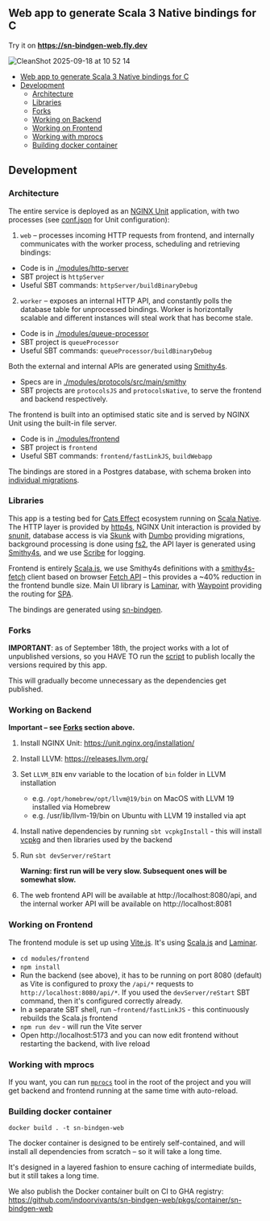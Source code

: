 ## Web app to generate Scala 3 Native bindings for C

Try it on **https://sn-bindgen-web.fly.dev**

![CleanShot 2025-09-18 at 10 52 14](https://github.com/user-attachments/assets/6679164d-4742-4b07-9876-d1028828e688)

<!--toc:start-->
- [Web app to generate Scala 3 Native bindings for C](#web-app-to-generate-scala-3-native-bindings-for-c)
- [Development](#development)
  - [Architecture](#architecture)
  - [Libraries](#libraries)
  - [Forks](#forks)
  - [Working on Backend](#working-on-backend)
  - [Working on Frontend](#working-on-frontend)
  - [Working with mprocs](#working-with-mprocs)
  - [Building docker container](#building-docker-container)
<!--toc:end-->

## Development

### Architecture

The entire service is deployed as an [NGINX Unit](https://unit.nginx.org/) application, with two processes (see [conf.json](conf.json) for Unit configuration):

1. `web` – processes incoming HTTP requests from frontend, and internally communicates with the worker process, scheduling and retrieving bindings:
  - Code is in [./modules/http-server](./modules/http-server)
  - SBT project is `httpServer`
  - Useful SBT commands: `httpServer/buildBinaryDebug`

2. `worker` – exposes an internal HTTP API, and constantly polls the database table for unprocessed bindings. Worker is horizontally scalable and different instances will steal work that has become stale. 
  - Code is in [./modules/queue-processor](./modules/queue-processor)
  - SBT project is `queueProcessor`
  - Useful SBT commands: `queueProcessor/buildBinaryDebug`

Both the external and internal APIs are generated using [Smithy4s](https://disneystreaming.github.io/smithy4s/).

- Specs are in [./modules/protocols/src/main/smithy](./modules/protocols/src/main/smithy)
- SBT projects are `protocolsJS` and `protocolsNative`, to serve the frontend and backend respectively.


The frontend is built into an optimised static site and is served by NGINX Unit using the built-in file server.

  - Code is in [./modules/frontend](./modules/frontend)
  - SBT project is `frontend`
  - Useful SBT commands: `frontend/fastLinkJS`, `buildWebapp`

The bindings are stored in a Postgres database, with schema broken into [individual migrations](./modules/queue-processor/src/main/resources/db/migration).

### Libraries

This app is a testing bed for [Cats Effect](https://typelevel.org/cats-effect/) ecosystem running on [Scala Native](https://scala-native.org). The HTTP layer is provided by [http4s](https://http4s.org/), NGINX Unit interaction is provided by [snunit](https://github.com/lolgab/snunit), database access is via [Skunk](https://typelevel.org/skunk) with [Dumbo](https://github.com/rolang/dumbo) providing migrations, background processing is done using [fs2](https://fs2.io/), the API layer is generated using [Smithy4s](https://disneystreaming.github.io/smithy4s/), and we use [Scribe](https://github.com/outr/scribe) for logging.

Frontend is entirely [Scala.js](https://scala-js.org), we use Smithy4s definitions with a [smithy4s-fetch](https://github.com/neandertech/smithy4s-fetch) client based on browser [Fetch API](https://developer.mozilla.org/en-US/docs/Web/API/Fetch_API) – this provides a ~40% reduction in the frontend bundle size. Main UI library is [Laminar](https://laminar.dev/), with [Waypoint](https://github.com/raquo/waypoint) providing the routing for [SPA](https://en.wikipedia.org/wiki/Single-page_application).

The bindings are generated using [sn-bindgen](https://github.com/indoorvivants/sn-bindgen).

### Forks

**IMPORTANT**: as of September 18th, the project works with a lot of unpublished versions, so you HAVE TO run the [script](./publish-forks.sh) to publish locally the versions required by this app.

This will gradually become unnecessary as the dependencies get published.


### Working on Backend

**Important – see [Forks](#forks) section above.**

1. Install NGINX Unit: https://unit.nginx.org/installation/
2. Install LLVM: https://releases.llvm.org/
3. Set `LLVM_BIN` env variable to the location of `bin` folder in LLVM installation
    - e.g. `/opt/homebrew/opt/llvm@19/bin` on MacOS with LLVM 19 installed via Homebrew
    - e.g. /usr/lib/llvm-19/bin on Ubuntu with LLVM 19 installed via apt 
4. Install native dependencies by running `sbt vcpkgInstall` - this will install [vcpkg](https://vcpkg.io/) and then libraries used by the backend
5. Run `sbt devServer/reStart`

   **Warning: first run will be very slow. Subsequent ones will be somewhat slow.**

6. The web frontend API will be available at http://localhost:8080/api, and the internal worker API will be available on http://localhost:8081

### Working on Frontend

The frontend module is set up using [Vite.js](https://vitejs.dev/).
It's using [Scala.js](https://www.scala-js.org/) and [Laminar](https://laminar.dev/).

- `cd modules/frontend`
- `npm install`
- Run the backend (see above), it has to be running on port 8080 (default) 
  as Vite is configured to proxy the `/api/*` requests to `http://localhost:8080/api/*`. If you used the `devServer/reStart` SBT command, then it's configured correctly already.
- In a separate SBT shell, run `~frontend/fastLinkJS` - this continuously rebuilds the Scala.js frontend
- `npm run dev` - will run the Vite server 
- Open http://localhost:5173 and you can now edit frontend without restarting the backend, with live reload

### Working with mprocs

If you want, you can run [`mprocs`](https://github.com/pvolok/mprocs) tool in the root of the project and you will get backend and frontend running at the same time with auto-reload.

### Building docker container

`docker build . -t sn-bindgen-web`

The docker container is designed to be entirely self-contained, and will install all dependencies from scratch – so it will take a long time.

It's designed in a layered fashion to ensure caching of intermediate builds, but it still takes a long time.

We also publish the Docker container built on CI to GHA registry: https://github.com/indoorvivants/sn-bindgen-web/pkgs/container/sn-bindgen-web